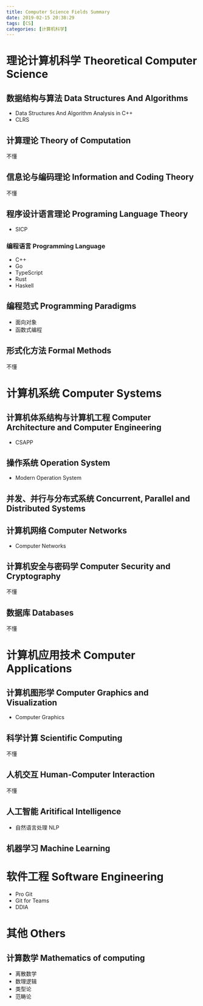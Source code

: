 ```yaml
---
title: Computer Science Fields Summary
date: 2019-02-15 20:38:29
tags: [CS]
categories: [计算机科学]
---
```


# 理论计算机科学 Theoretical Computer Science

## 数据结构与算法 Data Structures And Algorithms
 - Data Structures And Algorithm Analysis in C++
 - CLRS


## 计算理论 Theory of Computation
不懂

## 信息论与编码理论 Information and Coding Theory
不懂

<!-- more -->

## 程序设计语言理论 Programing Language Theory
 - SICP

### 编程语言 Programming Language
 - C++
 - Go
 - TypeScript
 - Rust
 - Haskell

## 编程范式 Programming Paradigms
* 面向对象
* 函数式编程

## 形式化方法 Formal Methods
不懂

# 计算机系统 Computer Systems

## 计算机体系结构与计算机工程 Computer Architecture and Computer Engineering
 - CSAPP

## 操作系统 Operation System
 - Modern Operation System

## 并发、并行与分布式系统 Concurrent, Parallel and Distributed Systems

## 计算机网络 Computer Networks
 - Computer Networks

## 计算机安全与密码学 Computer Security and Cryptography
不懂

## 数据库 Databases
不懂

# 计算机应用技术 Computer Applications

## 计算机图形学 Computer Graphics and Visualization
 - Computer Graphics

## 科学计算 Scientific Computing
不懂

## 人机交互 Human-Computer Interaction
不懂

## 人工智能 Aritifical Intelligence
* 自然语言处理 NLP

## 机器学习 Machine Learning

# 软件工程 Software Engineering
 - Pro Git
 - Git for Teams
 - DDIA

# 其他 Others

## 计算数学 Mathematics of computing
* 离散数学
* 数理逻辑
* 类型论
* 范畴论
